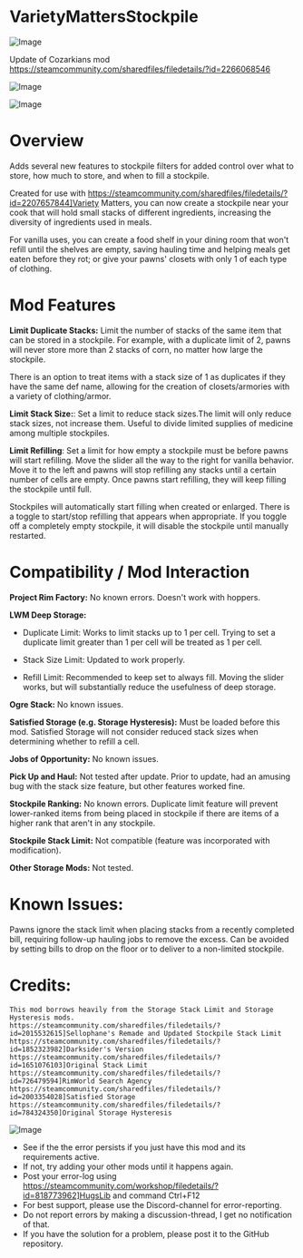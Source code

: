 # VarietyMattersStockpile

![Image](https://i.imgur.com/buuPQel.png)

Update of Cozarkians mod
https://steamcommunity.com/sharedfiles/filedetails/?id=2266068546

![Image](https://i.imgur.com/pufA0kM.png)

	
![Image](https://i.imgur.com/Z4GOv8H.png)

# Overview

Adds several new features to stockpile filters for added control over what to store, how much to store, and when to fill a stockpile. 

Created for use with https://steamcommunity.com/sharedfiles/filedetails/?id=2207657844]Variety Matters, you can now create a stockpile near your cook that will hold small stacks of different ingredients, increasing the diversity of ingredients used in meals. 

For vanilla uses, you can create a food shelf in your dining room that won't refill until the shelves are empty, saving hauling time and helping meals get eaten before they rot; or give your pawns' closets with only 1 of each type of clothing. 

# Mod Features

**Limit Duplicate Stacks:** Limit the number of stacks of the same item that can be stored in a stockpile. For example, with a duplicate limit of 2, pawns will never store more than 2 stacks of corn, no matter how large the stockpile. 

There is an option to treat items with a stack size of 1 as duplicates if they have the same def name, allowing for the creation of closets/armories with a variety of clothing/armor.

**Limit Stack Size:**: Set a limit to reduce stack sizes.The limit will only reduce stack sizes, not increase them. Useful to divide limited supplies of medicine among multiple stockpiles.

**Limit Refilling**: Set a limit for how empty a stockpile must be before pawns will start refilling. Move the slider all the way to the right for vanilla behavior. Move it to the left and pawns will stop refilling any stacks until a certain number of cells are empty. Once pawns start refilling, they will keep filling the stockpile until full.

Stockpiles will automatically start filling when created or enlarged. There is a toggle to start/stop refilling that appears when appropriate. If you toggle off a completely empty stockpile, it will disable the stockpile until manually restarted.

# Compatibility / Mod Interaction


**Project Rim Factory:** No known errors. Doesn't work with hoppers.

**LWM Deep Storage:**


- Duplicate Limit: Works to limit stacks up to 1 per cell. Trying to set a duplicate limit greater than 1 per cell will be treated as 1 per cell.
		
- Stack Size Limit: Updated to work properly.
		
- Refill Limit: Recommended to keep set to always fill. Moving the slider works, but will substantially reduce the usefulness of deep storage.


		

**Ogre Stack:** No known issues.
		
**Satisfied Storage (e.g. Storage Hysteresis):** Must be loaded before this mod. Satisfied Storage will not consider reduced stack sizes when determining whether to refill a cell.
	
**Jobs of Opportunity:** No known issues.
	
**Pick Up and Haul:** Not tested after update. Prior to update, had an amusing bug with the stack size feature, but other features worked fine.
	
**Stockpile Ranking:** No known errors. Duplicate limit feature will prevent lower-ranked items from being placed in stockpile if there are items of a higher rank that aren't in any stockpile.
	
**Stockpile Stack Limit:** Not compatible (feature was incorporated with modification).
	
**Other Storage Mods:** Not tested.
	
# Known Issues:


Pawns ignore the stack limit when placing stacks from a recently completed bill, requiring follow-up hauling jobs to remove the excess. Can be avoided by setting bills to drop on the floor or to deliver to a non-limited stockpile.
	
# Credits:

	This mod borrows heavily from the Storage Stack Limit and Storage Hysteresis mods.
	https://steamcommunity.com/sharedfiles/filedetails/?id=2015532615]Sellophane's Remade and Updated Stockpile Stack Limit
	https://steamcommunity.com/sharedfiles/filedetails/?id=1852323982]Darksider's Version 
	https://steamcommunity.com/sharedfiles/filedetails/?id=1651076103]Original Stack Limit
	https://steamcommunity.com/sharedfiles/filedetails/?id=726479594]RimWorld Search Agency
	https://steamcommunity.com/sharedfiles/filedetails/?id=2003354028]Satisfied Storage	https://steamcommunity.com/sharedfiles/filedetails/?id=784324350]Original Storage Hysteresis

![Image](https://i.imgur.com/PwoNOj4.png)



-  See if the the error persists if you just have this mod and its requirements active.
-  If not, try adding your other mods until it happens again.
-  Post your error-log using https://steamcommunity.com/workshop/filedetails/?id=818773962]HugsLib and command Ctrl+F12
-  For best support, please use the Discord-channel for error-reporting.
-  Do not report errors by making a discussion-thread, I get no notification of that.
-  If you have the solution for a problem, please post it to the GitHub repository.




